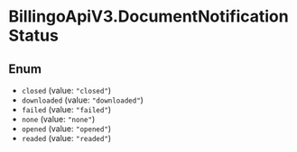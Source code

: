 # BillingoApiV3.DocumentNotificationStatus

## Enum

* `closed` (value: `"closed"`)
* `downloaded` (value: `"downloaded"`)
* `failed` (value: `"failed"`)
* `none` (value: `"none"`)
* `opened` (value: `"opened"`)
* `readed` (value: `"readed"`)
